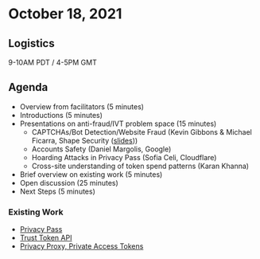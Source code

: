 # October 18, 2021

## Logistics

9-10AM PDT / 4-5PM GMT

## Agenda

* Overview from facilitators (5 minutes)
* Introductions (5 minutes)
* Presentations on anti-fraud/IVT problem space (15 minutes)
  * CAPTCHAs/Bot Detection/Website Fraud (Kevin Gibbons & Michael Ficarra, Shape Security ([slides](https://docs.google.com/presentation/d/1Yfmx6u7pa4b8X_iQHE2WNuqEZySLZKKSsrI2rzUp6Go/edit)))
  * Accounts Safety (Daniel Margolis, Google)
  * Hoarding Attacks in Privacy Pass (Sofia Celi, Cloudflare)
  * Cross-site understanding of token spend patterns (Karan Khanna)
* Brief overview on existing work (5 minutes)
* Open discussion (25 minutes)
* Next Steps (5 minutes)


### Existing Work
* [Privacy Pass](https://github.com/ietf-wg-privacypass/base-drafts/)
* [Trust Token API](https://github.com/WICG/trust-token-api)
* [Privacy Proxy, Private Access Tokens](https://github.com/tfpauly/privacy-proxy)
